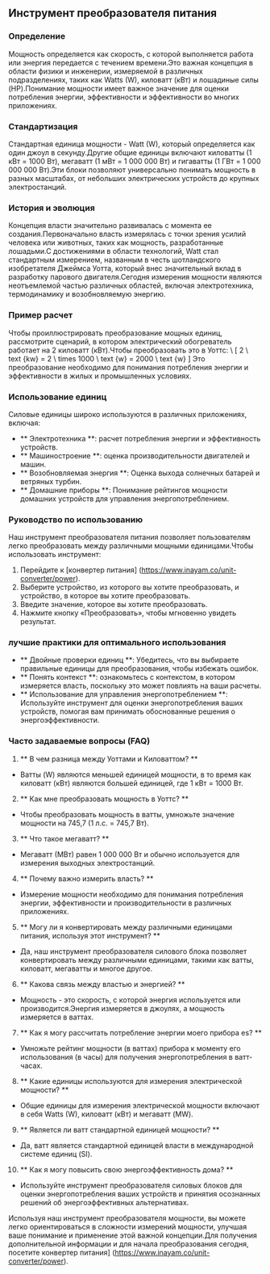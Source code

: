 ## Инструмент преобразователя питания

### Определение
Мощность определяется как скорость, с которой выполняется работа или энергия передается с течением времени.Это важная концепция в области физики и инженерии, измеряемой в различных подразделениях, таких как Watts (W), киловатт (кВт) и лошадиные силы (HP).Понимание мощности имеет важное значение для оценки потребления энергии, эффективности и эффективности во многих приложениях.

### Стандартизация
Стандартная единица мощности - Watt (W), который определяется как один джоул в секунду.Другие общие единицы включают киловатты (1 кВт = 1000 Вт), мегаватт (1 мВт = 1 000 000 Вт) и гигаватты (1 ГВт = 1 000 000 000 Вт).Эти блоки позволяют универсально понимать мощность в разных масштабах, от небольших электрических устройств до крупных электростанций.

### История и эволюция
Концепция власти значительно развивалась с момента ее создания.Первоначально власть измерялась с точки зрения усилий человека или животных, таких как мощность, разработанные лошадьми.С достижениями в области технологий, Watt стал стандартным измерением, названным в честь шотландского изобретателя Джеймса Уотта, который внес значительный вклад в разработку парового двигателя.Сегодня измерения мощности являются неотъемлемой частью различных областей, включая электротехника, термодинамику и возобновляемую энергию.

### Пример расчет
Чтобы проиллюстрировать преобразование мощных единиц, рассмотрите сценарий, в котором электрический обогреватель работает на 2 киловатт (кВт).Чтобы преобразовать это в Уоттс:
\ [
2 \ text {kw} = 2 \ times 1000 \ text {w} = 2000 \ text {w}
\]
Это преобразование необходимо для понимания потребления энергии и эффективности в жилых и промышленных условиях.

### Использование единиц
Силовые единицы широко используются в различных приложениях, включая:
- ** Электротехника **: расчет потребления энергии и эффективность устройств.
- ** Машиностроение **: оценка производительности двигателей и машин.
- ** Возобновляемая энергия **: Оценка выхода солнечных батарей и ветряных турбин.
- ** Домашние приборы **: Понимание рейтингов мощности домашних устройств для управления энергопотреблением.

### Руководство по использованию
Наш инструмент преобразователя питания позволяет пользователям легко преобразовать между различными мощными единицами.Чтобы использовать инструмент:
1. Перейдите к [конвертер питания] (https://www.inayam.co/unit-converter/power).
2. Выберите устройство, из которого вы хотите преобразовать, и устройство, в которое вы хотите преобразовать.
3. Введите значение, которое вы хотите преобразовать.
4. Нажмите кнопку «Преобразовать», чтобы мгновенно увидеть результат.

### лучшие практики для оптимального использования
- ** Двойные проверки единиц **: Убедитесь, что вы выбираете правильные единицы для преобразования, чтобы избежать ошибок.
- ** Понять контекст **: ознакомьтесь с контекстом, в котором измеряется власть, поскольку это может повлиять на ваши расчеты.
- ** Использование для управления энергопотреблением **: Используйте инструмент для оценки энергопотребления ваших устройств, помогая вам принимать обоснованные решения о энергоэффективности.

### Часто задаваемые вопросы (FAQ)

1. ** В чем разница между Уоттами и Киловаттом? **
- Ватты (W) являются меньшей единицей мощности, в то время как киловатт (кВт) являются большей единицей, где 1 кВт = 1000 Вт.

2. ** Как мне преобразовать мощность в Уоттс? **
- Чтобы преобразовать мощность в ватты, умножьте значение мощности на 745,7 (1 л.с. = 745,7 Вт).

3. ** Что такое мегаватт? **
- Мегаватт (МВт) равен 1 000 000 Вт и обычно используется для измерения выходных электростанций.

4. ** Почему важно измерить власть? **
- Измерение мощности необходимо для понимания потребления энергии, эффективности и производительности в различных приложениях.

5. ** Могу ли я конвертировать между различными единицами питания, используя этот инструмент? **
- Да, наш инструмент преобразователя силового блока позволяет конвертировать между различными единицами, такими как ватты, киловатт, мегаватты и многое другое.

6. ** Какова связь между властью и энергией? **
- Мощность - это скорость, с которой энергия используется или производится.Энергия измеряется в джоулях, а мощность измеряется в ваттах.

7. ** Как я могу рассчитать потребление энергии моего прибора es? **
- Умножьте рейтинг мощности (в ваттах) прибора к моменту его использования (в часы) для получения энергопотребления в ватт-часах.

8. ** Какие единицы используются для измерения электрической мощности? **
- Общие единицы для измерения электрической мощности включают в себя Watts (W), киловатт (кВт) и мегаватт (MW).

9. ** Является ли ватт стандартной единицей мощности? **
- Да, ватт является стандартной единицей власти в международной системе единиц (SI).

10. ** Как я могу повысить свою энергоэффективность дома? **
- Используйте инструмент преобразователя силовых блоков для оценки энергопотребления ваших устройств и принятия осознанных решений об энергоэффективных альтернативах.

Используя наш инструмент преобразователя мощности, вы можете легко ориентироваться в сложности измерений мощности, улучшая ваше понимание и применение этой важной концепции.Для получения дополнительной информации и для начала преобразования сегодня, посетите конвертер питания] (https://www.inayam.co/unit-converter/power).